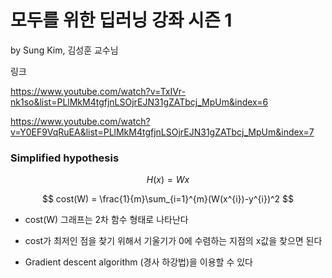 # 모두를 위한 딥러닝 강좌 시즌 1

by Sung Kim, 김성훈 교수님

링크

https://www.youtube.com/watch?v=TxIVr-nk1so&list=PLlMkM4tgfjnLSOjrEJN31gZATbcj_MpUm&index=6

https://www.youtube.com/watch?v=Y0EF9VqRuEA&list=PLlMkM4tgfjnLSOjrEJN31gZATbcj_MpUm&index=7



### Simplified hypothesis

$$
H(x) = Wx
$$

$$
cost(W) = \frac{1}{m}\sum_{i=1}^{m}(W(x^{i})-y^{i})^2
$$

* cost(W) 그래프는 2차 함수 형태로 나타난다

* cost가 최저인 점을 찾기 위해서 기울기가 0에 수렴하는 지점의 x값을 찾으면 된다
* Gradient descent algorithm (경사 하강법)을 이용할 수 있다



